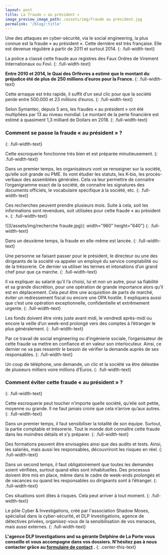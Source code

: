 ```yaml
---
layout: post
title: La fraude « au président »
image_preview_image_path: /assets/img/fraude au président.jpg
permalink: '/blog/:title'
---
```


Une des attaques en cyber-s&eacute;curit&eacute;, via le social engineering, la plus connue est la fraude &laquo; au pr&eacute;sident &raquo;. Cette derni&egrave;re est tr&egrave;s fran&ccedil;aise. Elle est devenue r&eacute;guli&egrave;re &agrave; partir de 2011 et surtout 2014.
{: .full-width-text}

La police a class&eacute; cette fraude aux registres des Faux Ordres de Virement Internationaux ou Fovi.
{: .full-width-text}

**Entre 2010 et 2014, le Quai des Orf&egrave;vres a estim&eacute; que le montant du pr&eacute;judice &eacute;t&eacute; de plus de 250 millions d’euros pour la France.**
{: .full-width-text}

Cette arnaque est tr&egrave;s rapide, il suffit d’un seul clic pour que la soci&eacute;t&eacute; perde entre 500.000 et 23 millions d’euros.
{: .full-width-text}

Selon Symantec, depuis 5 ans, les fraudes &laquo; au pr&eacute;sident &raquo; ont &eacute;t&eacute; multipli&eacute;es par 13 au niveau mondial. Le montant de la perte financi&egrave;re est estim&eacute; &agrave; quasiment 1,3 milliard de Dollars en 2018.
{: .full-width-text}

### Comment se passe la fraude &laquo; au pr&eacute;sident &raquo; ?
{: .full-width-text}

Cette escroquerie fonctionne tr&egrave;s bien et est pr&eacute;par&eacute;e minutieusement.
{: .full-width-text}

Dans un premier temps, les organisateurs vont se renseigner sur la soci&eacute;t&eacute;, qu’elle soit grande ou PME. Ils vont &eacute;tudier les statuts, les K-bis, les proc&egrave;s-verbaux des assembl&eacute;es g&eacute;n&eacute;rales. Cela va leur permettre de connaitre l’organigramme exact de la soci&eacute;t&eacute;, de connaitre les signatures des documents officiels, le vocabulaire sp&eacute;cifique &agrave; la soci&eacute;t&eacute;, etc.
{: .full-width-text}

Ces recherches peuvent prendre plusieurs mois. Suite &agrave; cela, soit les informations sont revendues, soit utilis&eacute;es pour cette fraude &laquo; au pr&eacute;sident &raquo;.
{: .full-width-text}

![](/assets/img/recherche fraude.jpg){: width="960" height="640"}
{: .full-width-text}

Dans un deuxi&egrave;me temps, la fraude en elle-m&ecirc;me est lanc&eacute;e.
{: .full-width-text}

Une personne se faisant passer pour le pr&eacute;sident, le directeur ou une des dirigeants de la soci&eacute;t&eacute; va appeler un employ&eacute; du service comptabilit&eacute; ou de la tr&eacute;sorerie. Ce dernier va utiliser les termes et intonations d’un grand chef pour que &ccedil;a marche.
{: .full-width-text}

Il va expliquer au salari&eacute; qu’il l’a choisi, lui et non un autre, pour sa fiabilit&eacute; et sa grande discr&eacute;tion, pour une op&eacute;ration de grande importance alors qu’il est en d&eacute;placement. Cela peut &ecirc;tre une acquisition de parts de march&eacute;, &eacute;viter un redressement fiscal ou encore une OPA hostile. Il expliquera aussi que c’est une op&eacute;ration exceptionnelle, confidentielle et extr&ecirc;mement urgente.
{: .full-width-text}

Les fonds doivent &ecirc;tre vir&eacute;s juste avant midi, le vendredi apr&egrave;s-midi ou encore la veille d’un week-end prolong&eacute; vers des comptes &agrave; l’&eacute;tranger le plus g&eacute;n&eacute;ralement.
{: .full-width-text}

Par ce travail de social engineering ou d’ing&eacute;nierie sociale, l’organisateur de cette fraude va mettre en confiance et en valeur son interlocuteur. Ainsi, ce dernier ne va pas ressentir le besoin de v&eacute;rifier la demande aupr&egrave;s de ses responsables.
{: .full-width-text}

Un coup de t&eacute;l&eacute;phone, une demande, un clic et la soci&eacute;t&eacute; va &ecirc;tre d&eacute;lest&eacute;e de plusieurs milliers voire millions d’Euros.
{: .full-width-text}

### Comment &eacute;viter cette fraude &laquo; au pr&eacute;sident &raquo; ?
{: .full-width-text}

Cette escroquerie peut toucher n’importe quelle soci&eacute;t&eacute;, qu’elle soit petite, moyenne ou grande. Il ne faut jamais croire que cela n’arrive qu’aux autres.
{: .full-width-text}

Dans un premier temps, il faut sensibiliser la totalit&eacute; de son &eacute;quipe. Surtout, la partie comptable et tr&eacute;sorerie. Tout le monde doit conna&icirc;tre cette fraude dans les moindres d&eacute;tails et s’y pr&eacute;parer.
{: .full-width-text}

Des formations peuvent &ecirc;tre envisag&eacute;es ainsi que des audits et tests. Ainsi, les salari&eacute;s, mais aussi les responsables, d&eacute;couvriront les risques en r&eacute;el.
{: .full-width-text}

Dans un second temps, il faut obligatoirement que toutes les demandes soient v&eacute;rifi&eacute;es, surtout quand elles sont inhabituelles. Des processus doivent &ecirc;tre mis en place, m&ecirc;me dans le cadre de week-ends prolong&eacute;s et de vacances ou quand les responsables ou dirigeants sont &agrave; l’&eacute;tranger.
{: .full-width-text}

Ces situations sont dites &agrave; risques. Cela peut arriver &agrave; tout moment.
{: .full-width-text}

Le p&ocirc;le Cyber ​​& Investigations, cr&eacute;&eacute; par l'association Shadow Moses, sp&eacute;cialis&eacute; dans la cyber-s&eacute;curit&eacute;, et DLP Investigations, agence de d&eacute;tectives priv&eacute;es, organisez-vous de la sensibilisation de vos menaces, mais aussi externes.
{: .full-width-text}

**L'agence DLP Investigations and sa g&eacute;rante Delphine de La Porte vous conseille et vous accompagne dans vos dossiers. N'h&eacute;sitez pas &agrave; nous contacter gr&acirc;ce au [formulaire de contact](https://dlp-investigations.fr/#contact) .**
{: .center-this-text}